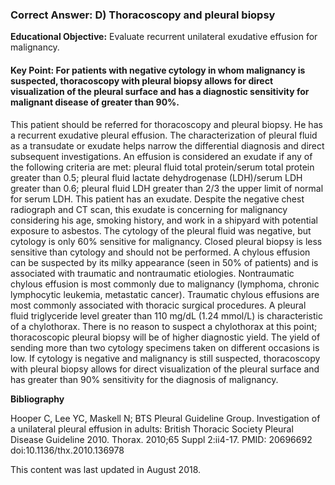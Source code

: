 
### Correct Answer: D) Thoracoscopy and pleural biopsy 

**Educational Objective:** Evaluate recurrent unilateral exudative effusion for malignancy.

#### **Key Point:** For patients with negative cytology in whom malignancy is suspected, thoracoscopy with pleural biopsy allows for direct visualization of the pleural surface and has a diagnostic sensitivity for malignant disease of greater than 90%.

This patient should be referred for thoracoscopy and pleural biopsy. He has a recurrent exudative pleural effusion. The characterization of pleural fluid as a transudate or exudate helps narrow the differential diagnosis and direct subsequent investigations. An effusion is considered an exudate if any of the following criteria are met: pleural fluid total protein/serum total protein greater than 0.5; pleural fluid lactate dehydrogenase (LDH)/serum LDH greater than 0.6; pleural fluid LDH greater than 2/3 the upper limit of normal for serum LDH. This patient has an exudate. Despite the negative chest radiograph and CT scan, this exudate is concerning for malignancy considering his age, smoking history, and work in a shipyard with potential exposure to asbestos. The cytology of the pleural fluid was negative, but cytology is only 60% sensitive for malignancy.
Closed pleural biopsy is less sensitive than cytology and should not be performed.
A chylous effusion can be suspected by its milky appearance (seen in 50% of patients) and is associated with traumatic and nontraumatic etiologies. Nontraumatic chylous effusion is most commonly due to malignancy (lymphoma, chronic lymphocytic leukemia, metastatic cancer). Traumatic chylous effusions are most commonly associated with thoracic surgical procedures. A pleural fluid triglyceride level greater than 110 mg/dL (1.24 mmol/L) is characteristic of a chylothorax. There is no reason to suspect a chylothorax at this point; thoracoscopic pleural biopsy will be of higher diagnostic yield.
The yield of sending more than two cytology specimens taken on different occasions is low. If cytology is negative and malignancy is still suspected, thoracoscopy with pleural biopsy allows for direct visualization of the pleural surface and has greater than 90% sensitivity for the diagnosis of malignancy.

**Bibliography**

Hooper C, Lee YC, Maskell N; BTS Pleural Guideline Group. Investigation of a unilateral pleural effusion in adults: British Thoracic Society Pleural Disease Guideline 2010. Thorax. 2010;65 Suppl 2:ii4-17. PMID: 20696692 doi:10.1136/thx.2010.136978

This content was last updated in August 2018.